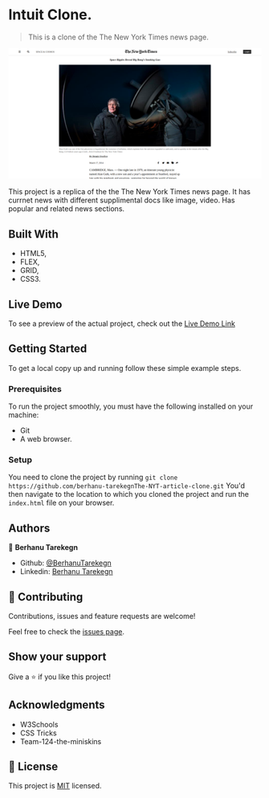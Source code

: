 # Intuit Clone.

> This is a clone of the The New York Times news page.

![screenshot](./assets/imges/newyorktimes.png)

This project is a replica of the the The New York Times news page. It has currnet news with different supplimental docs like image, video. Has popular and related news sections.

## Built With

- HTML5,
- FLEX,
- GRID,
- CSS3.

## Live Demo

To see a preview of the actual project, check out the [Live Demo Link](https://rawcdn.githack.com/berhanu-tarekegn/The-NYT-article-clone/develop/index.html)


## Getting Started

To get a local copy up and running follow these simple example steps.

### Prerequisites
To run the project smoothly, you must have the following installed on your machine:

- Git
- A web browser.

### Setup
You need to clone the project by running `git clone https://github.com/berhanu-tarekegnThe-NYT-article-clone.git` You'd then navigate to the location to which you cloned the project and run the `index.html` file on your browser.

## Authors

👤 **Berhanu Tarekegn**

- Github: [@BerhanuTarekegn](https://github.com/berhanu-tarekegn)
- Linkedin: [Berhanu Tarekegn](https://www.linkedin.com/in/berhanu-tarekegn-687367123/)

## 🤝 Contributing

Contributions, issues and feature requests are welcome!

Feel free to check the [issues page](issues/).

## Show your support

Give a ⭐️ if you like this project!

## Acknowledgments

- W3Schools
- CSS Tricks
- Team-124-the-miniskins 

## 📝 License

This project is [MIT](lic.url) licensed.
